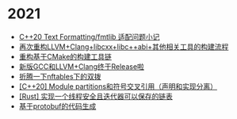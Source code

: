 # 2021

  * [C++20 Text Formatting/fmtlib 适配问题小记](2108.md)
  * [再次重构LLVM+Clang+libcxx+libc++abi+其他相关工具的构建流程](2107.md)
  * [重构基于CMake的构建工具链](2106.md)
  * [新版GCC和LLVM+Clang终于Release啦](2105.md)
  * [折腾一下nftables下的双拨](2104.md)
  * [\[C++20\] Module partitions和符号交叉引用（声明和实现分离）](2103.md)
  * [\[Rust\] 实现一个线程安全且迭代器可以保存的链表](2102.md)
  * [基于protobuf的代码生成](2101.md)

